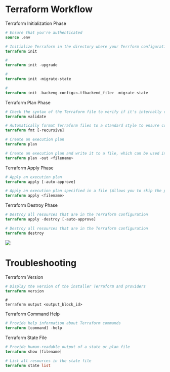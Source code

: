 # Terraform Workflow

Terraform Initialization Phase
```Terraform
# Ensure that you're authenticated
source .env

# Initialize Terraform in the directory where your Terrform configuration file is
terraform init

#
terraform init -upgrade

# 
terraform init -migrate-state

#
terraform init -backeng-config=<.tfbackend_file> -migrate-state
```

Terraform Plan Phase
```Terraform
# Check the syntax of the Terraform file to verify if it's internally consistent and doesn't contain invalid values
terraform validate

# Automatically format Terraform files to a standard style to ensure consistency and readability
terraform fmt [-recursive]

# Create an execution plan
terraform plan

# Create an execution plan and write it to a file, which can be used in the apply stage
terraform plan -out <filename>
```

Terraform Apply Phase
```Terraform
# Apply an execution plan
terraform apply [-auto-approve]

# Apply an execution plan specified in a file (Allows you to skip the plan phase)
terraform apply <filename>
```

Terraform Destroy Phase
```Terraform
# Destroy all resources that are in the Terraform configuration
terraform apply -destroy [-auto-approve]

# Destroy all resources that are in the Terraform configuration
terraform destroy
```

![](https://github.com/JonmarCorpuz/SecondBrain/blob/main/Assets/Whitespace.png)

# Troubleshooting

Terraform Version
```Terraform
# Display the version of the installer Terraform and providers
terraform version
```

```Static Website
#
terraform output <output_block_id>
```

Terraform Command Help
```Terraform
# Provide help information about Terraform commands
terraform [command] -help
```

Terraform State File
```Terraform
# Provide human-readable output of a state or plan file
terraform show [filename]

# List all resources in the state file
terraform state list
```
